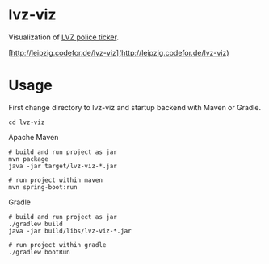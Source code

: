 lvz-viz
=======

Visualization of [LVZ police ticker](http://www.lvz-online.de/leipzig/polizeiticker/r-polizeiticker.html).

[http://leipzig.codefor.de/lvz-viz](http://leipzig.codefor.de/lvz-viz)

# Usage

First change directory to lvz-viz and startup backend with Maven or Gradle.

    cd lvz-viz

Apache Maven

	# build and run project as jar
    mvn package
    java -jar target/lvz-viz-*.jar

    # run project within maven
    mvn spring-boot:run

Gradle

    # build and run project as jar
    ./gradlew build
    java -jar build/libs/lvz-viz-*.jar

    # run project within gradle
    ./gradlew bootRun
